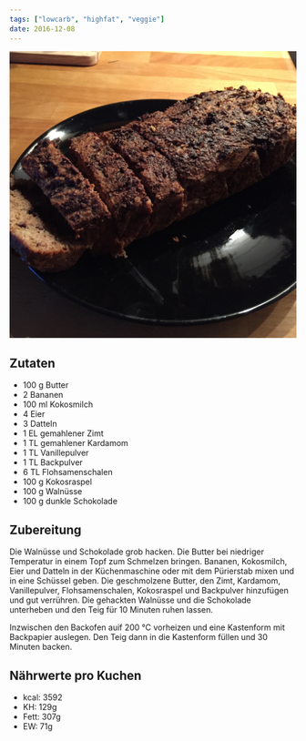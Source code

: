 ```yaml
---
tags: ["lowcarb", "highfat", "veggie"]
date: 2016-12-08
---
```


![](../uploads/bananenbrot.jpg)

## Zutaten
- 100 g     Butter
- 2         Bananen
- 100 ml    Kokosmilch
- 4         Eier
- 3         Datteln
- 1 EL      gemahlener Zimt
- 1 TL      gemahlener Kardamom
- 1 TL      Vanillepulver
- 1 TL      Backpulver
- 6 TL      Flohsamenschalen
- 100 g     Kokosraspel
- 100 g     Walnüsse
- 100 g     dunkle Schokolade

## Zubereitung

Die Walnüsse und Schokolade grob hacken. Die Butter bei niedriger Temperatur in einem Topf zum Schmelzen bringen. Bananen, Kokosmilch, Eier und Datteln in der Küchenmaschine oder mit dem Pürierstab mixen und in eine Schüssel geben. Die geschmolzene Butter, den Zimt, Kardamom, Vanillepulver, Flohsamenschalen, Kokosraspel und Backpulver hinzufügen und gut verrühren. Die gehackten Walnüsse und die Schokolade unterheben und den Teig für 10 Minuten ruhen lassen.

Inzwischen den Backofen auif 200 ℃ vorheizen und eine Kastenform mit Backpapier auslegen.
Den Teig dann in die Kastenform füllen und 30 Minuten backen.

## Nährwerte pro Kuchen
- kcal: 3592
- KH:    129g
- Fett:  307g
- EW:     71g
